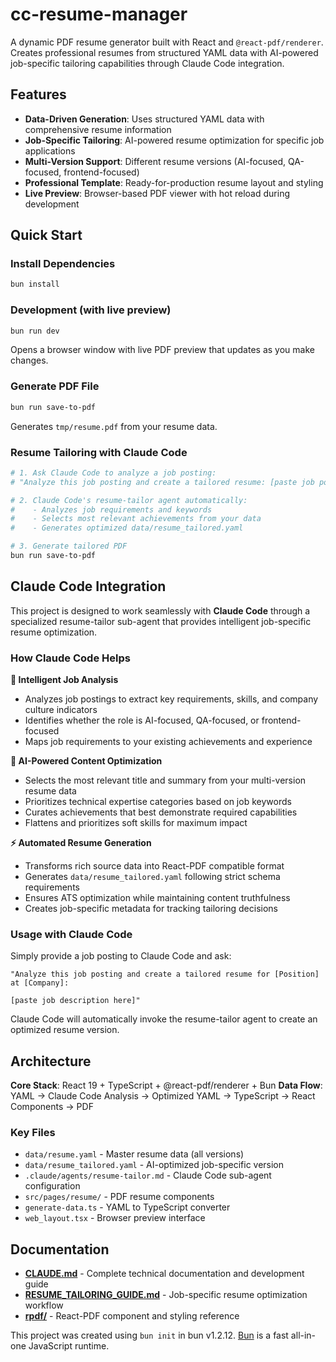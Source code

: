 # cc-resume-manager

A dynamic PDF resume generator built with React and `@react-pdf/renderer`. Creates professional resumes from structured YAML data with AI-powered job-specific tailoring capabilities through Claude Code integration.

## Features

- **Data-Driven Generation**: Uses structured YAML data with comprehensive resume information
- **Job-Specific Tailoring**: AI-powered resume optimization for specific job applications
- **Multi-Version Support**: Different resume versions (AI-focused, QA-focused, frontend-focused)
- **Professional Template**: Ready-for-production resume layout and styling
- **Live Preview**: Browser-based PDF viewer with hot reload during development

## Quick Start

### Install Dependencies
```bash
bun install
```

### Development (with live preview)
```bash
bun run dev
```
Opens a browser window with live PDF preview that updates as you make changes.

### Generate PDF File
```bash
bun run save-to-pdf
```
Generates `tmp/resume.pdf` from your resume data.

### Resume Tailoring with Claude Code
```bash
# 1. Ask Claude Code to analyze a job posting:
# "Analyze this job posting and create a tailored resume: [paste job posting]"

# 2. Claude Code's resume-tailor agent automatically:
#    - Analyzes job requirements and keywords
#    - Selects most relevant achievements from your data
#    - Generates optimized data/resume_tailored.yaml

# 3. Generate tailored PDF
bun run save-to-pdf
```

## Claude Code Integration

This project is designed to work seamlessly with **Claude Code** through a specialized resume-tailor sub-agent that provides intelligent job-specific resume optimization.

### How Claude Code Helps

**🎯 Intelligent Job Analysis**
- Analyzes job postings to extract key requirements, skills, and company culture indicators
- Identifies whether the role is AI-focused, QA-focused, or frontend-focused
- Maps job requirements to your existing achievements and experience

**📝 AI-Powered Content Optimization**  
- Selects the most relevant title and summary from your multi-version resume data
- Prioritizes technical expertise categories based on job keywords
- Curates achievements that best demonstrate required capabilities
- Flattens and prioritizes soft skills for maximum impact

**⚡ Automated Resume Generation**
- Transforms rich source data into React-PDF compatible format
- Generates `data/resume_tailored.yaml` following strict schema requirements
- Ensures ATS optimization while maintaining content truthfulness
- Creates job-specific metadata for tracking tailoring decisions

### Usage with Claude Code
Simply provide a job posting to Claude Code and ask:
```
"Analyze this job posting and create a tailored resume for [Position] at [Company]:

[paste job description here]"
```

Claude Code will automatically invoke the resume-tailor agent to create an optimized resume version.

## Architecture

**Core Stack**: React 19 + TypeScript + @react-pdf/renderer + Bun
**Data Flow**: YAML → Claude Code Analysis → Optimized YAML → TypeScript → React Components → PDF

### Key Files
- `data/resume.yaml` - Master resume data (all versions)
- `data/resume_tailored.yaml` - AI-optimized job-specific version
- `.claude/agents/resume-tailor.md` - Claude Code sub-agent configuration
- `src/pages/resume/` - PDF resume components
- `generate-data.ts` - YAML to TypeScript converter
- `web_layout.tsx` - Browser preview interface

## Documentation

- **[CLAUDE.md](./CLAUDE.md)** - Complete technical documentation and development guide
- **[RESUME_TAILORING_GUIDE.md](./RESUME_TAILORING_GUIDE.md)** - Job-specific resume optimization workflow
- **[rpdf/](./rpdf/)** - React-PDF component and styling reference

This project was created using `bun init` in bun v1.2.12. [Bun](https://bun.sh) is a fast all-in-one JavaScript runtime.
